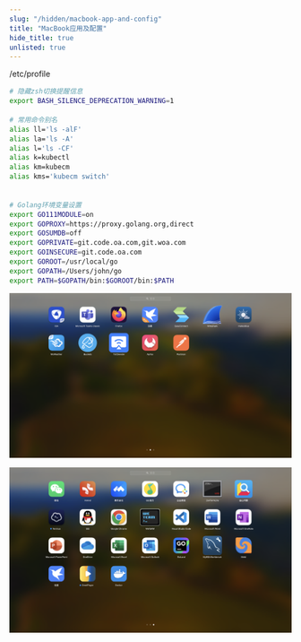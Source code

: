 ```yaml
---
slug: "/hidden/macbook-app-and-config"
title: "MacBook应用及配置"
hide_title: true
unlisted: true
---
```


/etc/profile

```bash
# 隐藏zsh切换提醒信息
export BASH_SILENCE_DEPRECATION_WARNING=1

# 常用命令别名
alias ll='ls -alF'
alias la='ls -A'
alias l='ls -CF'
alias k=kubectl
alias km=kubecm
alias kms='kubecm switch'


# Golang环境变量设置
export GO111MODULE=on
export GOPROXY=https://proxy.golang.org,direct
export GOSUMDB=off
export GOPRIVATE=git.code.oa.com,git.woa.com
export GOINSECURE=git.code.oa.com
export GOROOT=/usr/local/go
export GOPATH=/Users/john/go
export PATH=$GOPATH/bin:$GOROOT/bin:$PATH
```

![](/attachments/image-2024-8-19_14-12-56.png)

![](/attachments/image-2024-8-19_14-13-9.png)